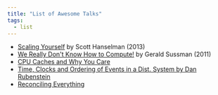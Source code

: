 ```yaml
---
title: "List of Awesome Talks"
tags:
  - list
---
```


- [Scaling Yourself](https://www.youtube.com/watch?v=FS1mnISoG7U) by Scott Hanselman (2013)
- [We Really Don't Know How to Compute!](https://www.youtube.com/watch?v=HB5TrK7A4pI) by Gerald Sussman (2011)
- [CPU Caches and Why You Care](https://www.youtube.com/watch?v=WDIkqP4JbkE)
- [Time, Clocks and Ordering of Events in a Dist. System by Dan Rubenstein](https://www.youtube.com/watch?v=hK6m6WBk-d8)
- [Reconciling Everything](https://www.youtube.com/watch?v=MuK6lmsfX1E)
